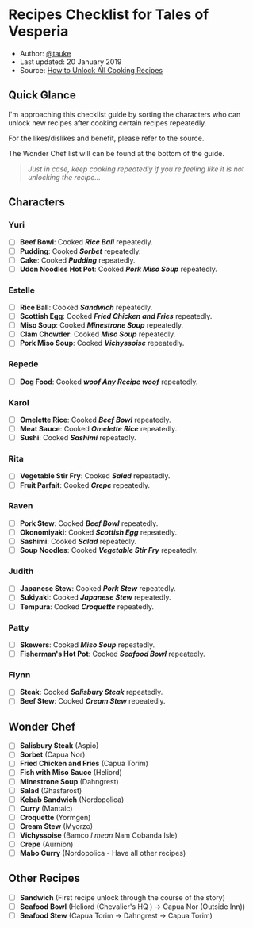 # Recipes Checklist for Tales of Vesperia
- Author: [@tauke](https://twitter.com/tauke)
- Last updated: 20 January 2019
- Source: [How to Unlock All Cooking Recipes](https://steamcommunity.com/sharedfiles/filedetails/?id=1621018067)

## Quick Glance
I'm approaching this checklist guide by sorting the characters who can unlock new recipes after cooking certain recipes repeatedly.

For the likes/dislikes and benefit, please refer to the source.

The Wonder Chef list will can be found at the bottom of the guide.

> _Just in case, keep cooking repeatedly if you're feeling like it is not unlocking the recipe..._

## Characters

### Yuri
- [ ] __Beef Bowl__: Cooked ___Rice Ball___ repeatedly.
- [ ] __Pudding__: Cooked ___Sorbet___ repeatedly.
- [ ] __Cake__: Cooked ___Pudding___ repeatedly.
- [ ] __Udon Noodles Hot Pot__: Cooked ___Pork Miso Soup___ repeatedly.

### Estelle
- [ ] __Rice Ball__: Cooked ___Sandwich___ repeatedly.
- [ ] __Scottish Egg__: Cooked ___Fried Chicken and Fries___ repeatedly.
- [ ] __Miso Soup__: Cooked ___Minestrone Soup___ repeatedly.
- [ ] __Clam Chowder__: Cooked ___Miso Soup___ repeatedly.
- [ ] __Pork Miso Soup__: Cooked ___Vichyssoise___ repeatedly.

### Repede
- [ ] __Dog Food__: Cooked ___woof Any Recipe woof___ repeatedly.

### Karol
- [ ] __Omelette Rice__: Cooked ___Beef Bowl___ repeatedly.
- [ ] __Meat Sauce__: Cooked ___Omelette Rice___ repeatedly.
- [ ] __Sushi__: Cooked ___Sashimi___ repeatedly.

### Rita
- [ ] __Vegetable Stir Fry__: Cooked ___Salad___ repeatedly.
- [ ] __Fruit Parfait__: Cooked ___Crepe___ repeatedly.

### Raven
- [ ] __Pork Stew__: Cooked ___Beef Bowl___ repeatedly.
- [ ] __Okonomiyaki__: Cooked ___Scottish Egg___ repeatedly.
- [ ] __Sashimi__: Cooked ___Salad___ repeatedly.
- [ ] __Soup Noodles__: Cooked ___Vegetable Stir Fry___ repeatedly.

### Judith
- [ ] __Japanese Stew__: Cooked ___Pork Stew___ repeatedly.
- [ ] __Sukiyaki__: Cooked ___Japanese Stew___ repeatedly.
- [ ] __Tempura__: Cooked ___Croquette___ repeatedly.

### Patty
- [ ] __Skewers__: Cooked ___Miso Soup___ repeatedly.
- [ ] __Fisherman's Hot Pot__: Cooked ___Seafood Bowl___ repeatedly.

### Flynn
- [ ] __Steak__: Cooked ___Salisbury Steak___ repeatedly.
- [ ] __Beef Stew__: Cooked ___Cream Stew___ repeatedly.

## Wonder Chef
- [ ] __Salisbury Steak__ (Aspio)
- [ ] __Sorbet__ (Capua Nor)
- [ ] __Fried Chicken and Fries__ (Capua Torim)
- [ ] __Fish with Miso Sauce__ (Heliord)
- [ ] __Minestrone Soup__ (Dahngrest)
- [ ] __Salad__ (Ghasfarost)
- [ ] __Kebab Sandwich__ (Nordopolica)
- [ ] __Curry__ (Mantaic)
- [ ] __Croquette__ (Yormgen)
- [ ] __Cream Stew__ (Myorzo)
- [ ] __Vichyssoise__ (Bamco _I mean_ Nam Cobanda Isle)
- [ ] __Crepe__ (Aurnion)
- [ ] __Mabo Curry__ (Nordopolica - Have all other recipes)

## Other Recipes
- [ ] __Sandwich__ (First recipe unlock through the course of the story)
- [ ] __Seafood Bowl__ (Heliord (Chevalier's HQ ) -> Capua Nor (Outside Inn))
- [ ] __Seafood Stew__ (Capua Torim -> Dahngrest -> Capua Torim)
